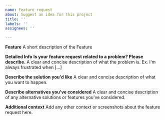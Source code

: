 ```yaml
---
name: Feature request
about: Suggest an idea for this project
title: ''
labels: ''
assignees: ''

---
```


**Feature**
A short description of the Feature

**Detailed Info**
**Is your feature request related to a problem? Please describe.**
A clear and concise description of what the problem is. Ex. I'm always frustrated when [...]

**Describe the solution you'd like**
A clear and concise description of what you want to happen.

**Describe alternatives you've considered**
A clear and concise description of any alternative solutions or features you've considered.

**Additional context**
Add any other context or screenshots about the feature request here.
